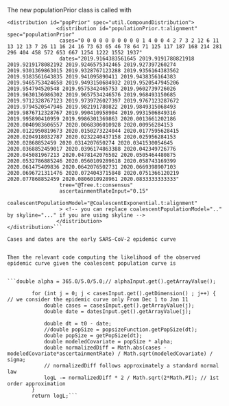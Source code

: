 The new populationPrior class is called with

```
<distribution id="popPrior" spec="util.CompoundDistribution">
				<distribution id="populationPrior.t:alignment" spec="populationPrior" 
				 cases="0 0 0 0 0 0 0 0 0 0 1 4 0 0 4 2 7 3 2 12 6 11 13 12 13 7 26 11 16 24 16 73 63 65 46 78 64 71 125 117 187 168 214 281 296 404 458 572 653 667 1254 1222 1552 1937"
				 dates="2019.9164383561645 2019.9191780821918 2019.9219178082192 2019.9246575342465 2019.927397260274 2019.9301369863015 2019.9328767123288 2019.9356164383562 2019.9383561643835 2019.941095890411 2019.9438356164383 2019.9465753424658 2019.9493150684932 2019.9520547945206 2019.954794520548 2019.9575342465753 2019.9602739726026 2019.9630136986302 2019.9657534246576 2019.968493150685 2019.9712328767123 2019.9739726027397 2019.9767123287672 2019.9794520547946 2019.982191780822 2019.9849315068493 2019.9876712328767 2019.990410958904 2019.9931506849316 2019.995890410959 2019.9986301369863 2020.0013661202186 2020.0040983606557 2020.0068306010928 2020.00956284153 2020.0122950819673 2020.0150273224044 2020.0177595628415 2020.0204918032787 2020.0232240437158 2020.025956284153 2020.02868852459 2020.0314207650274 2020.0341530054645 2020.0368852459017 2020.0396174863388 2020.042349726776 2020.045081967213 2020.0478142076502 2020.0505464480875 2020.0532786885246 2020.0560109289618 2020.058743169399 2020.061475409836 2020.0642076502731 2020.0669398907103 2020.0696721311476 2020.0724043715848 2020.0751366120219 2020.077868852459 2020.0806010928961 2020.0833333333333"
				 tree="@Tree.t:consensus"
				 ascertainmentRateInput="0.15"
				 coalescentPopulationModel="@CoalescentExponential.t:alignment"
				 > <!-- you can replace coalescentPopulationModel=".." by skyline="..." if you are using skyline -->
				</distribution>
</distribution>```

Cases and dates are the early SARS-CoV-2 epidemic curve


Then the relevant code computing the likelihood of the observed epidemic curve given the coalescent population curve is  


```double alpha = 365.0/5.0/5.0;// alphaInput.get().getArrayValue();
		
		for (int j = 0; j < casesInput.get().getDimension() ; j++) { // we consider the epidemic curve only From Dec 1 to Jan 11
			double cases = casesInput.get().getArrayValue(j);
			double date = datesInput.get().getArrayValue(j);
			
			double dt = t0 - date;
			//double popSize = popsizeFunction.getPopSize(dt);
			double popSize = getPopSize(dt);
			double modeledCovariate = popSize * alpha; 
			double normalizedDiff = Math.abs(cases - modeledCovariate*ascertainmentRate) / Math.sqrt(modeledCovariate) / sigma;
			// normalizedDiff follows approximately a standard normal law
			logL -= normalizedDiff * 2 / Math.sqrt(2*Math.PI); // 1st order approximation
		}				
		return logL;```
